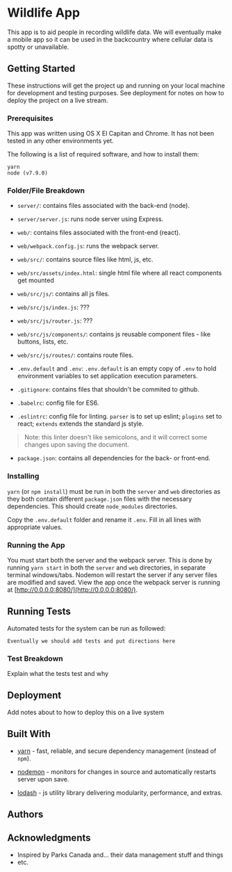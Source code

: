 # Wildlife App
This app is to aid people in recording wildlife data. We will eventually make a mobile app so it can be used in the backcountry where cellular data is spotty or unavailable.

## Getting Started
These instructions will get the project up and running on your local machine for development and testing purposes. See deployment for notes on how to deploy the project on a live stream.

### Prerequisites
This app was written using OS X El Capitan and Chrome. It has not been tested in any other environments yet.

The following is a list of required software, and how to install them:

```
yarn
node (v7.9.0)
```

### Folder/File Breakdown
* `server/`: contains files associated with the back-end (node).
* `server/server.js`: runs node server using Express.

* `web/`: contains files associated with the front-end (react).
* `web/webpack.config.js`: runs the webpack server.
* `web/src/`: contains source files like html, js, etc.
* `web/src/assets/index.html`: single html file where all react components get mounted
* `web/src/js/`: contains all js files.
* `web/src/js/index.js`: ???
* `web/src/js/router.js`: ???
* `web/src/js/components/`: contains js reusable component files - like buttons, lists, etc.
* `web/src/js/routes/`: contains route files.

* `.env.default` and `.env`: `.env.default` is an empty copy of `.env` to hold environment variables to set application execution parameters.

* `.gitignore`: contains files that shouldn't be commited to github.

* `.babelrc`: config file for ES6.

* `.eslintrc`: config file for linting. `parser` is to set up eslint; `plugins` set to react; `extends` extends the standard js style.
> Note: this linter doesn't like semicolons, and it will correct some changes upon saving the document.

* `package.json`: contains all dependencies for the back- or front-end.

### Installing
`yarn` (or `npm install`) must be run in both the `server` and `web` directories  as they both contain different `package.json` files with the necessary dependencies. This should create `node_modules` directories.

Copy the `.env.default` folder and rename it `.env`. Fill in all lines with appropriate values.

### Running the App
You must start both the server and the webpack server. This is done by running `yarn start` in both the `server` and `web` directories, in separate terminal windows/tabs. Nodemon will restart the server if any server files are modified and saved. View the app once the webpack server is running at [http://0.0.0.0:8080/](http://0.0.0.0:8080/).

## Running Tests
Automated tests for the system can be run as followed:

```
Eventually we should add tests and put directions here
```

### Test Breakdown
Explain what the tests test and why

## Deployment
Add notes about to how to deploy this on a live system

## Built With
* [yarn](https://yarnpkg.com/en/) - fast, reliable, and secure dependency management (instead of `npm`).
* [nodemon](https://nodemon.io/) - monitors for changes in source and automatically restarts server upon save.

* [lodash](https://lodash.com/) - js utility library delivering modularity, performance, and extras.

## Authors

## Acknowledgments
* Inspired by Parks Canada and... their data management stuff and things
* etc.
